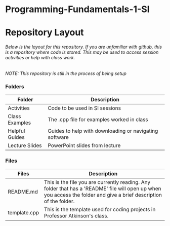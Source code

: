 # Programming-Fundamentals-1-SI

# Repository Layout
###### Below is the layout for this repository. If you are unfamiliar with github, this is a repository where code is stored. This may be used to access session activities or help with class work.

*NOTE: This repository is still in the process of being setup*


### Folders

|Folder                  |Description                                             |
|------------------------|--------------------------------------------------------|
|Activities              |Code to be used in SI sessions                          |
|Class Examples          |The .cpp file for examples worked in class              |
|Helpful Guides          |Guides to help with downloading or navigating software  |
|Lecture Slides          |PowerPoint slides from lecture                          |

### Files

|Files                   |Description                                                                       |
|------------------------|----------------------------------------------------------------------------------|
|README.md               |This is the file you are currently reading. Any folder that has a 'README' file will open up when you access the folder and give a brief description of the folder. |
|template.cpp |This is the template used for coding projects in Professor Atkinson's class. |
